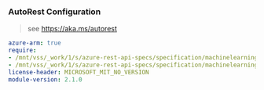 ### AutoRest Configuration

> see https://aka.ms/autorest

``` yaml
azure-arm: true
require:
- /mnt/vss/_work/1/s/azure-rest-api-specs/specification/machinelearningservices/resource-manager/readme.md
- /mnt/vss/_work/1/s/azure-rest-api-specs/specification/machinelearningservices/resource-manager/readme.go.md
license-header: MICROSOFT_MIT_NO_VERSION
module-version: 2.1.0
```
